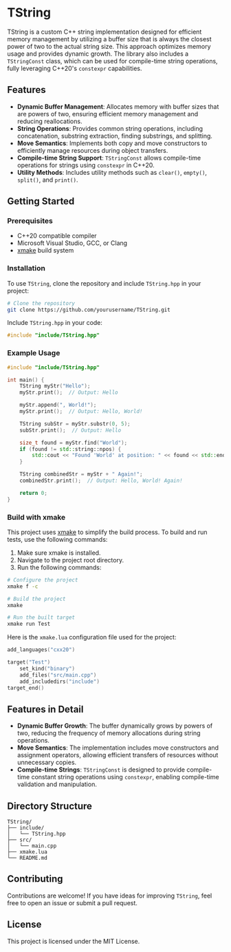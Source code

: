 # TString

TString is a custom C++ string implementation designed for efficient memory management by utilizing a buffer size that is always the closest power of two to the actual string size. This approach optimizes memory usage and provides dynamic growth. The library also includes a `TStringConst` class, which can be used for compile-time string operations, fully leveraging C++20's `constexpr` capabilities.

## Features

- **Dynamic Buffer Management**: Allocates memory with buffer sizes that are powers of two, ensuring efficient memory management and reducing reallocations.
- **String Operations**: Provides common string operations, including concatenation, substring extraction, finding substrings, and splitting.
- **Move Semantics**: Implements both copy and move constructors to efficiently manage resources during object transfers.
- **Compile-time String Support**: `TStringConst` allows compile-time operations for strings using `constexpr` in C++20.
- **Utility Methods**: Includes utility methods such as `clear()`, `empty()`, `split()`, and `print()`.

## Getting Started

### Prerequisites

- C++20 compatible compiler
- Microsoft Visual Studio, GCC, or Clang
- [xmake](https://xmake.io) build system

### Installation

To use `TString`, clone the repository and include `TString.hpp` in your project:

```sh
# Clone the repository
git clone https://github.com/yourusername/TString.git
```

Include `TString.hpp` in your code:

```cpp
#include "include/TString.hpp"
```

### Example Usage

```cpp
#include "include/TString.hpp"

int main() {
    TString myStr("Hello");
    myStr.print();  // Output: Hello

    myStr.append(", World!");
    myStr.print();  // Output: Hello, World!

    TString subStr = myStr.substr(0, 5);
    subStr.print();  // Output: Hello

    size_t found = myStr.find("World");
    if (found != std::string::npos) {
        std::cout << "Found 'World' at position: " << found << std::endl;
    }

    TString combinedStr = myStr + " Again!";
    combinedStr.print();  // Output: Hello, World! Again!

    return 0;
}
```

### Build with xmake

This project uses [xmake](https://xmake.io) to simplify the build process. To build and run tests, use the following commands:

1. Make sure xmake is installed.
2. Navigate to the project root directory.
3. Run the following commands:

```sh
# Configure the project
xmake f -c

# Build the project
xmake

# Run the built target
xmake run Test
```

Here is the `xmake.lua` configuration file used for the project:

```lua
add_languages("cxx20")

target("Test")
    set_kind("binary")
    add_files("src/main.cpp")
    add_includedirs("include")
target_end()
```

## Features in Detail

- **Dynamic Buffer Growth**: The buffer dynamically grows by powers of two, reducing the frequency of memory allocations during string operations.
- **Move Semantics**: The implementation includes move constructors and assignment operators, allowing efficient transfers of resources without unnecessary copies.
- **Compile-time Strings**: `TStringConst` is designed to provide compile-time constant string operations using `constexpr`, enabling compile-time validation and manipulation.

## Directory Structure

```
TString/
├── include/
│   └── TString.hpp
├── src/
│   └── main.cpp
├── xmake.lua
└── README.md
```

## Contributing

Contributions are welcome! If you have ideas for improving `TString`, feel free to open an issue or submit a pull request.

## License

This project is licensed under the MIT License.
